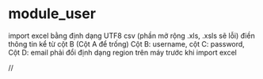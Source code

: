 # module_user
import excel bằng định dạng UTF8 csv (phần mở rộng .xls, .xsls sẽ lỗi)
điền thông tin kể từ cột B (Cột A để trống)
Cột B: username, cột C: password, Cột D: email
phải đổi định dạng region trên máy trước khi import excel

//

